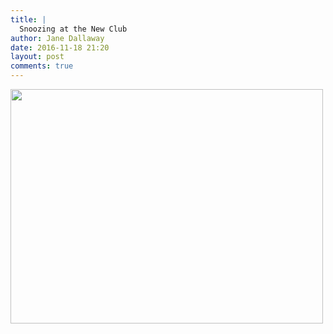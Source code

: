 ```yaml
---
title: |
  Snoozing at the New Club
author: Jane Dallaway
date: 2016-11-18 21:20
layout: post
comments: true
---
```


<div>
        <a href="http://static.skitters.dallaway.com/2016-11-18-snoozing-at-the-new-club-fullsize-IMG_6405.JPG">
          <img src="http://static.skitters.dallaway.com/2016-11-18-snoozing-at-the-new-club-thumb-IMG_6405.JPG" width="500" height="375"/>
        </a>
      </div>


  
      